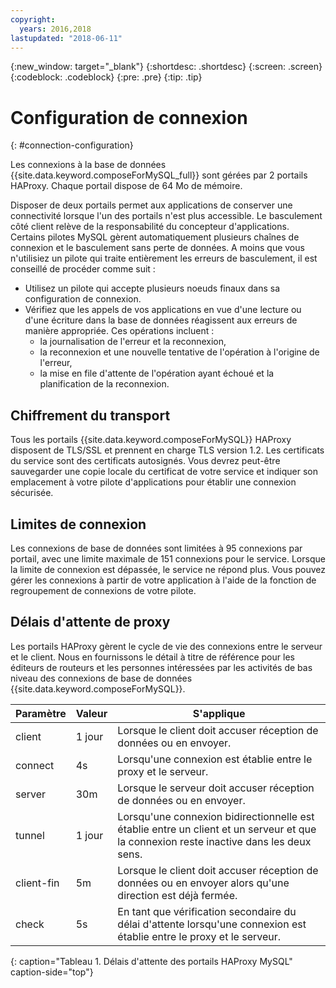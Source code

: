```yaml
---
copyright:
  years: 2016,2018
lastupdated: "2018-06-11"
---
```


{:new_window: target="_blank"}
{:shortdesc: .shortdesc}
{:screen: .screen}
{:codeblock: .codeblock}
{:pre: .pre}
{:tip: .tip}

# Configuration de connexion
{: #connection-configuration}

Les connexions à la base de données {{site.data.keyword.composeForMySQL_full}} sont gérées par 2 portails HAProxy. Chaque portail dispose de 64 Mo de mémoire.

Disposer de deux portails permet aux applications de conserver une connectivité lorsque l'un des portails n'est plus accessible. Le basculement côté client relève de la responsabilité du concepteur d'applications. Certains pilotes MySQL gèrent automatiquement plusieurs chaînes de connexion et le basculement sans perte de données. A moins que vous n'utilisiez un pilote qui traite entièrement les erreurs de basculement, il est conseillé de procéder comme suit :

* Utilisez un pilote qui accepte plusieurs noeuds finaux dans sa configuration de connexion.
* Vérifiez que les appels de vos applications en vue d'une lecture ou d'une écriture dans la base de données réagissent aux erreurs de manière appropriée. Ces opérations incluent :
  + la journalisation de l'erreur et la reconnexion,
  + la reconnexion et une nouvelle tentative de l'opération à l'origine de l'erreur,
  + la mise en file d'attente de l'opération ayant échoué et la planification de la reconnexion.

## Chiffrement du transport

Tous les portails {{site.data.keyword.composeForMySQL}} HAProxy disposent de TLS/SSL et prennent en charge TLS version 1.2. Les certificats du service sont des certificats autosignés. Vous devrez peut-être sauvegarder une copie locale du certificat de votre service et indiquer son emplacement à votre pilote d'applications pour établir une connexion sécurisée.

## Limites de connexion

Les connexions de base de données sont limitées à 95 connexions par portail, avec une limite maximale de 151 connexions pour le service.  Lorsque la limite de connexion est dépassée, le service ne répond plus. Vous pouvez gérer les connexions à partir de votre application à l'aide de la fonction de regroupement de connexions de votre pilote.

## Délais d'attente de proxy

Les portails HAProxy gèrent le cycle de vie des connexions entre le serveur et le client. Nous en fournissons le détail à titre de référence pour les éditeurs de routeurs et les personnes intéressées par les activités de bas niveau des connexions de base de données {{site.data.keyword.composeForMySQL}}.

Paramètre | Valeur | S'applique
----------|-----------|-----------
client | 1 jour | Lorsque le client doit accuser réception de données ou en envoyer.
connect | 4s | Lorsqu'une connexion est établie entre le proxy et le serveur.
server | 30m | Lorsque le serveur doit accuser réception de données ou en envoyer.
tunnel | 1 jour | Lorsqu'une connexion bidirectionnelle est établie entre un client et un serveur et que la connexion reste inactive dans les deux sens.
client-fin | 5m | Lorsque le client doit accuser réception de données ou en envoyer alors qu'une direction est déjà fermée.
check | 5s | En tant que vérification secondaire du délai d'attente lorsqu'une connexion est établie entre le proxy et le serveur.
{: caption="Tableau 1. Délais d'attente des portails HAProxy MySQL" caption-side="top"}
